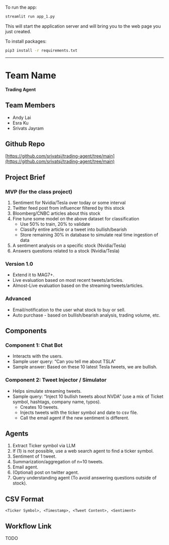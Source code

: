 To run the app:
```bash
streamlit run app_1.py
```

This will start the application server and will bring you to the web page you just created.

To install packages:
```bash
pip3 install -r requirements.txt
```

----------------------------------

# Team Name 
**Trading Agent**

## Team Members 
- Andy Lai
- Esra Ku
- Srivats Jayram

## Github Repo
[https://github.com/srivatsj/trading-agent/tree/main](https://github.com/srivatsj/trading-agent/tree/main)

## Project Brief

### MVP (for the class project)
1. Sentiment for Nvidia/Tesla over today or some interval
2. Twitter feed post from influencer filtered by this stock
3. Bloomberg/CNBC articles about this stock
4. Fine tune some model on the above dataset for classification
   - Use 50% to train, 20% to validate
   - Classify entire article or a tweet into bullish/bearish 
   - Store remaining 30% in database to simulate real time ingestion of data 
5. A sentiment analysis on a specific stock (Nvidia/Tesla)
6. Answers questions related to a stock (Nvidia/Tesla)

### Version 1.0 
- Extend it to MAG7+.
- Live evaluation based on most recent tweets/articles.
- Almost-Live evaluation based on the streaming tweets/articles.

### Advanced
- Email/notification to the user what stock to buy or sell.
- Auto purchase - based on bullish/bearish analysis, trading volume, etc.

## Components

### Component 1: Chat Bot
- Interacts with the users.
- Sample user query: “Can you tell me about TSLA”
- Sample answer: Based on these 10 latest Tesla tweets, we are bullish.

### Component 2: Tweet Injector / Simulator
- Helps simulate streaming tweets.
- Sample query: “Inject 10 bullish tweets about NVDA” (use a mix of Ticket symbol, hashtags, company name, typos).
  - Creates 10 tweets.
  - Injects tweets with the ticker symbol and date to csv file.
  - Call the email agent if the new sentiment is different.

## Agents
1. Extract Ticker symbol via LLM
2. If (1) is not possible, use a web search agent to find a ticker symbol.
3. Sentiment of 1 tweet.
4. Summarization/aggregation of n=10 tweets.
5. Email agent.
6. (Optional) post on twitter agent.
7. Query understanding agent (To avoid answering questions outside of stock).

## CSV Format
```
<Ticker Symbol>, <Timestamp>, <Tweet Content>, <Sentiment>
```


## Workflow Link

TODO